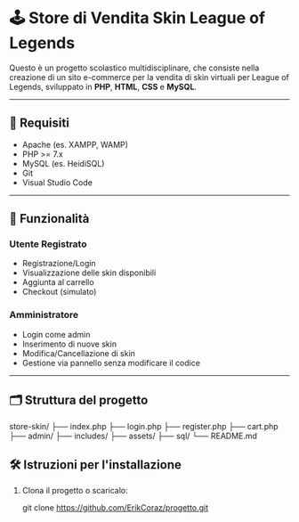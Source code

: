 # 🕹️ Store di Vendita Skin League of Legends

Questo è un progetto scolastico multidisciplinare, che consiste nella creazione di un sito e-commerce per la vendita di skin virtuali per League of Legends, sviluppato in **PHP**, **HTML**, **CSS** e **MySQL**.

---

## 🔧 Requisiti

- Apache (es. XAMPP, WAMP)
- PHP >= 7.x
- MySQL (es. HeidiSQL)
- Git
- Visual Studio Code

---

## 🚀 Funzionalità

### Utente Registrato
- Registrazione/Login
- Visualizzazione delle skin disponibili
- Aggiunta al carrello
- Checkout (simulato)

### Amministratore
- Login come admin
- Inserimento di nuove skin
- Modifica/Cancellazione di skin
- Gestione via pannello senza modificare il codice

---

## 🗂️ Struttura del progetto
store-skin/ ├── index.php ├── login.php ├── register.php ├── cart.php ├── admin/ ├── includes/ ├── assets/ ├── sql/ └── README.md

## 🛠️ Istruzioni per l'installazione

1. Clona il progetto o scaricalo:

   git clone https://github.com/ErikCoraz/progetto.git